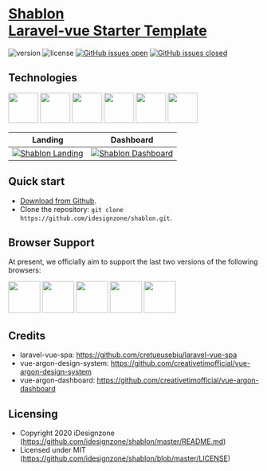 # [Shablon <br>Laravel-vue Starter Template](http://shablon.idesignzone.com)

 ![version](https://img.shields.io/badge/version-1.0.0-blue.svg)  ![license](https://img.shields.io/badge/license-MIT-blue.svg) [![GitHub issues open](https://img.shields.io/github/issues/idesignzone/shablon.svg?maxAge=2592000)](https://github.com/idesignzone/shablon/issues?q=is%3Aopen+is%3Aissue) [![GitHub issues closed](https://img.shields.io/github/issues-closed-raw/idesignzone/shablon.svg?maxAge=2592000)](https://github.com/idesignzone/shablon/issues?q=is%3Aissue+is%3Aclosed)
 
 ## Technologies
 
 [<img src="http://shablon.idesignzone.com/img/brand/laravel.jpg" width="60" height="60"/>](https://www.laravel.com/) [<img src="http://shablon.idesignzone.com/img/brand/vue.jpg" width="60" height="60" />](https://vuejs.org/) [<img src="http://shablon.idesignzone.com/img/brand/bootstrap.jpg" width="60" height="60" />](https://getbootstrap.com/) [<img src="http://shablon.idesignzone.com/img/brand/sass.jpg" width="60" height="60" />](https://sass-lang.com/) [<img src="http://shablon.idesignzone.com/img/brand/fa.jpg" width="60" height="60" />](https://fontawesome.com/) [<img src="http://shablon.idesignzone.com/img/brand/ps.jpg" width="60" height="60" />](https://www.adobe.com/products/photoshop.html) 

| Landing | Dashboard |
| ---  | --- |
| [![Shablon Landing](http://shablon.idesignzone.com/img/theme/landing-showcase.png)](http://shablon.idesignzone.com) | [![Shablon Dashboard](http://shablon.idesignzone.com/img/theme/dashboard-showcase.png)](http://shablon.idesignzone.com/dashboard) |

## Quick start

- [Download from Github](https://github.com/idesignzone/shablon/archive/master.zip).
- Clone the repository: `git clone https://github.com/idesignzone/shablon.git`.


## Browser Support

At present, we officially aim to support the last two versions of the following browsers:

<img src="https://github.com/creativetimofficial/public-assets/blob/master/logos/chrome-logo.png?raw=true" width="64" height="64"> <img src="https://raw.githubusercontent.com/creativetimofficial/public-assets/master/logos/firefox-logo.png" width="64" height="64"> <img src="https://raw.githubusercontent.com/creativetimofficial/public-assets/master/logos/edge-logo.png" width="64" height="64"> <img src="https://raw.githubusercontent.com/creativetimofficial/public-assets/master/logos/safari-logo.png" width="64" height="64"> <img src="https://raw.githubusercontent.com/creativetimofficial/public-assets/master/logos/opera-logo.png" width="64" height="64">



## Credits
- laravel-vue-spa: <https://github.com/cretueusebiu/laravel-vue-spa>
- vue-argon-design-system: <https://github.com/creativetimofficial/vue-argon-design-system>
- vue-argon-dashboard: <https://github.com/creativetimofficial/vue-argon-dashboard>

## Licensing

- Copyright 2020 iDesignzone (https://github.com/idesignzone/shablon/master/README.md)
- Licensed under MIT (https://github.com/idesignzone/shablon/blob/master/LICENSE)

